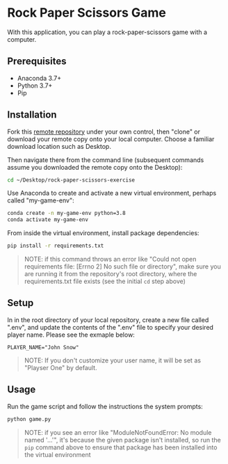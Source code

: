 # Rock Paper Scissors Game

With this application, you can play a rock-paper-scissors game with a computer.

## Prerequisites

  + Anaconda 3.7+
  + Python 3.7+
  + Pip

## Installation

Fork this [remote repository](https://github.com/sshshana/rock-paper-scissors-exercise) under your own control, then "clone" or download your remote copy onto your local computer. Choose a familiar download location such as Desktop.

Then navigate there from the command line (subsequent commands assume you downloaded the remote copy onto the Desktop):

```sh
cd ~/Desktop/rock-paper-scissors-exercise
```

Use Anaconda to create and activate a new virtual environment, perhaps called "my-game-env":

```sh
conda create -n my-game-env python=3.8
conda activate my-game-env
```

From inside the virtual environment, install package dependencies:

```sh
pip install -r requirements.txt
```

> NOTE: if this command throws an error like "Could not open requirements file: [Errno 2] No such file or directory", make sure you are running it from the repository's root directory, where the requirements.txt file exists (see the initial `cd` step above)

## Setup

In in the root directory of your local repository, create a new file called ".env", and update the contents of the ".env" file to specify your desired player name. Please see the exmaple below:

    PLAYER_NAME="John Snow"

> NOTE: If you don't customize your user name, it will be set as "Playser One" by default.

## Usage

Run the game script and follow the instructions the system prompts:

```py
python game.py
```

> NOTE: if you see an error like "ModuleNotFoundError: No module named '...'", it's because the given package isn't installed, so run the `pip` command above to ensure that package has been installed into the virtual environment